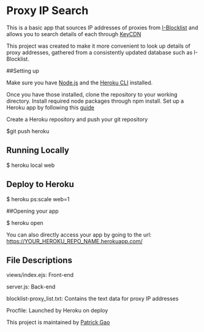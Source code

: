# Proxy IP Search

This is a basic app that sources IP addresses of proxies from [I-Blocklist](https://www.iblocklist.com) and allows you to search details of each through [KeyCDN](https://tools.keycdn.com/geo)

This project was created to make it more convenient to look up details of proxy addresses, gathered from a consistently updated database such as I-Blocklist. 

##Setting up 

Make sure you have [Node.js](http://nodejs.org/) and the [Heroku CLI](https://cli.heroku.com/) installed.

Once you have those installed, clone the repository to your working directory. 
Install required node packages through npm install. Set up a Heroku app by following this [guide](https://devcenter.heroku.com/articles/getting-started-with-nodejs#deploy-the-app)

Create a Heroku repository and push your git repository

$git push heroku

## Running Locally

$ heroku local web

## Deploy to Heroku

$ heroku ps:scale web=1

##Opening your app

$ heroku open

You can also directly access your app by going to the url: https://YOUR_HEROKU_REPO_NAME.herokuapp.com/


## File Descriptions

views/index.ejs: 			 Front-end

server.js: 					 Back-end

blocklist-proxy_list.txt:  	 Contains the text data for proxy IP addresses

Procfile: 					 Launched by Heroku on deploy




This project is maintained by [Patrick Gao](https://github.com/patrick-gao)
